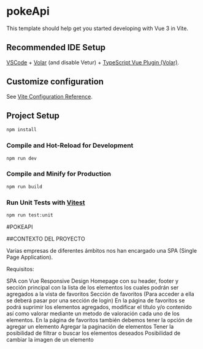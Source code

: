 # pokeApi

This template should help get you started developing with Vue 3 in Vite.

## Recommended IDE Setup

[VSCode](https://code.visualstudio.com/) + [Volar](https://marketplace.visualstudio.com/items?itemName=Vue.volar) (and disable Vetur) + [TypeScript Vue Plugin (Volar)](https://marketplace.visualstudio.com/items?itemName=Vue.vscode-typescript-vue-plugin).

## Customize configuration

See [Vite Configuration Reference](https://vitejs.dev/config/).

## Project Setup

```sh
npm install
```

### Compile and Hot-Reload for Development

```sh
npm run dev
```

### Compile and Minify for Production

```sh
npm run build
```

### Run Unit Tests with [Vitest](https://vitest.dev/)

```sh
npm run test:unit
```

#POKEAPI

##CONTEXTO DEL PROYECTO

Varias empresas de diferentes ámbitos nos han encargado una SPA (Single Page Application).

Requisitos:

SPA con Vue
Responsive Design
Homepage con su header, footer y sección principal con la lista de los elementos los cuales podrán ser agregados a la vista de favoritos
Sección de favoritos (Para acceder a ella se deberá pasar por una sección de login)
En la página de favoritos se podrá suprimir los elementos agregados, modificar el título y/o contenido así como valorar mediante un metodo de valoración cada uno de los elementos.
En la página de favoritos también debemos tener la opción de agregar un elemento
Agregar la paginación de elementos
Tener la posibilidad de filtrar o buscar los elementos deseados
Posibilidad de cambiar la imagen de un elemento


